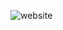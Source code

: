 ![website](https://github.com/OliverW147/Y12-Restaurant-Website-Task-1/blob/main/image.png?raw=true)
